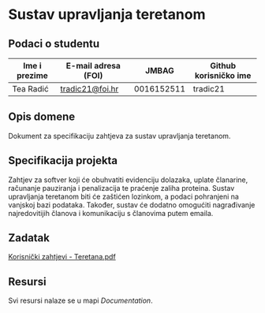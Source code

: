 # Sustav upravljanja teretanom

## Podaci o studentu

Ime i prezime | E-mail adresa (FOI) | JMBAG | Github korisničko ime
------------  | ------------------- | ----- | ---------------------
Tea Radić | tradic21@foi.hr | 0016152511 | tradic21


## Opis domene
Dokument za specifikaciju zahtjeva za sustav upravljanja teretanom.

## Specifikacija projekta
Zahtjev za softver koji će obuhvatiti evidenciju dolazaka, uplate članarine, računanje pauziranja i penalizacija te praćenje zaliha proteina. Sustav upravljanja teretanom biti će zaštićen lozinkom, a podaci pohranjeni na vanjskoj bazi podataka. Također, sustav će dodatno omogućiti nagrađivanje najredovitijih članova i komunikaciju s članovima putem emaila.

## Zadatak
[Korisnički zahtjevi - Teretana.pdf](https://github.com/foivz/pi2023-zadace-tradic21/blob/60b2ae447416e30146e939f8f9d9a0d8784b190e/Korisni%C4%8Dki%20zahtjevi%20-%20Teretana.pdf)


## Resursi
Svi resursi nalaze se u mapi _Documentation_.
